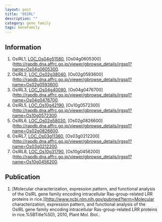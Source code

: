 ```yaml
---
layout: post
title: "OSIRL"
description: ""
category: gene family
tags: GeneFamily
---
```


## Information
1. OsIRL1, [LOC_Os04g51580](http://rice.plantbiology.msu.edu/cgi-bin/ORF_infopage.cgi?orf=LOC_Os04g51580), [Os04g0605300](http://rapdb.dna.affrc.go.jp/viewer/gbrowse_details/irgsp1?name=Os04g0605300.
2. OsIRL2, [LOC_Os02g38040](http://rice.plantbiology.msu.edu/cgi-bin/ORF_infopage.cgi?orf=LOC_Os02g38040), [Os02g0593600](http://rapdb.dna.affrc.go.jp/viewer/gbrowse_details/irgsp1?name=Os02g0593600.
3. OsIRL3, [LOC_Os04g40080](http://rice.plantbiology.msu.edu/cgi-bin/ORF_infopage.cgi?orf=LOC_Os04g40080), [Os04g0476700](http://rapdb.dna.affrc.go.jp/viewer/gbrowse_details/irgsp1?name=Os04g0476700.
4. OsIRL5, [LOC_Os10g42190](http://rice.plantbiology.msu.edu/cgi-bin/ORF_infopage.cgi?orf=LOC_Os10g42190), [Os10g0572300](http://rapdb.dna.affrc.go.jp/viewer/gbrowse_details/irgsp1?name=Os10g0572300.
5. OsIRL6, [LOC_Os02g58030](http://rice.plantbiology.msu.edu/cgi-bin/ORF_infopage.cgi?orf=LOC_Os02g58030), [Os02g0826600](http://rapdb.dna.affrc.go.jp/viewer/gbrowse_details/irgsp1?name=Os02g0826600.
6. OsIRL7, [LOC_Os03g11360](http://rice.plantbiology.msu.edu/cgi-bin/ORF_infopage.cgi?orf=LOC_Os03g11360), [Os03g0212200](http://rapdb.dna.affrc.go.jp/viewer/gbrowse_details/irgsp1?name=Os03g0212200.
7. OsIRL8, [LOC_Os10g31790](http://rice.plantbiology.msu.edu/cgi-bin/ORF_infopage.cgi?orf=LOC_Os10g31790), [Os10g0456200](http://rapdb.dna.affrc.go.jp/viewer/gbrowse_details/irgsp1?name=Os10g0456200.

## Publication
1. [Molecular characterization, expression pattern, and functional analysis of the OsIRL gene family encoding intracellular Ras-group-related LRR proteins in rice.](http://www.ncbi.nlm.nih.gov/pubmed?term=Molecular characterization, expression pattern, and functional analysis of the OsIRL gene family encoding intracellular Ras-group-related LRR proteins in rice.%5BTitle%5D), 2010, Plant Mol. Biol..


